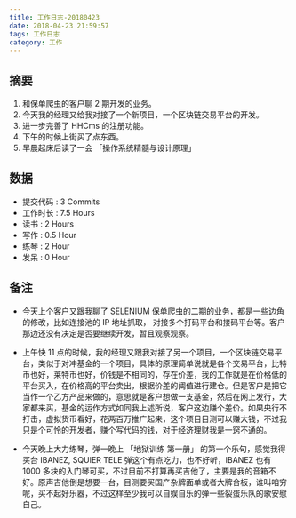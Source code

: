 ```yaml
---
title: 工作日志-20180423
date: 2018-04-23 21:59:57
tags: 工作日志
category: 工作
---
```


## 摘要

1. 和保单爬虫的客户聊 2 期开发的业务。
2. 今天我的经理又给我对接了一个新项目，一个区块链交易平台的开发。
3. 进一步完善了 HHCms 的注册功能。
4. 下午的时候上街买了点东西。
5. 早晨起床后读了一会 「操作系统精髓与设计原理」

## 数据

* 提交代码 : 3 Commits
* 工作时长 : 7.5 Hours
* 读书 : 2 Hours
* 写作 : 0.5 Hour
* 练琴 : 2 Hour
* 发呆 : 0 Hour

## 备注

* 今天上个客户又跟我聊了 SELENIUM 保单爬虫的二期的业务，都是一些边角的修改，比如连接池的 IP 地址抓取， 对接多个打码平台和接码平台等。客户那边还没有决定是否要继续开发，暂且观察观察。

* 上午快 11 点的时候，我的经理又跟我对接了另一个项目，一个区块链交易平台，类似于对冲基金的一个项目，具体的原理简单说就是各个交易平台，比特币也好，莱特币也好，价钱是不相同的，存在价差，我的工作就是在价格低的平台买入，在价格高的平台卖出，根据价差的阈值进行建仓。但是客户是把它当作一个乙方产品来做的，意思就是客户想做一支基金，然后在网上发行，大家都来买，基金的运作方式如同我上述所说，客户这边赚个差价。如果央行不打击，虚拟货币看好，花两百万推广起来，这个项目目测可以赚大钱，不过我只是个可怜的开发者，赚个写代码的钱，对于经济理财我是一窍不通的。

* 今天晚上大力练琴，弹一晚上 「地狱训练 第一册」 的第一个乐句，感觉我得买台 IBANEZ, SQUIER TELE 弹这个有点吃力，也不好听，IBANEZ 也有 1000 多块的入门琴可买，不过目前不打算再买吉他了，主要是我的音箱不好。原声吉他倒是想要一台，目测要买国产杂牌面单或者大牌合板，谁叫咱穷呢，买不起好乐器，不过这样至少我可以自娱自乐的弹一些裂蛋乐队的歌安慰自己。
